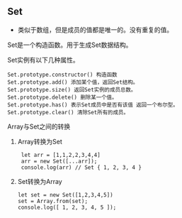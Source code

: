 ## Set
* 类似于数组，但是成员的值都是唯一的。没有重复的值。

Set是一个构造函数。用于生成Set数据结构。

Set实例有以下几种属性。
```
Set.prototype.constructor() 构造函数
Set.prototype.add() 添加某个值，返回Set结构。
Set.prototype.size() 返回Set实例的成员总数。
Set.prototype.delete() 删除某一个值。
Set.prototype.has() 表示Set成员中是否有该值 返回一个布尔型。
Set.prototype.clear() 清除Set所有的成员。
```

Array与Set之间的转换

1. Array转换为Set
   ```
    let arr = [1,1,2,2,3,4,4]
    arr = new Set([...arr]);
    console.log(arr) // Set { 1, 2, 3, 4 }
   ```
2. Set转换为Array
    ```
    let set = new Set([1,2,3,4,5])
    set = Array.from(set);
    console.log([ 1, 2, 3, 4, 5 ]);
    ```
